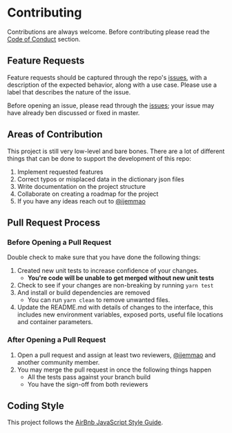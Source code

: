 # Contributing

Contributions are always welcome. Before contributing please read the [Code of Conduct](./CODE_OF_CONDUCT.md) section.

## Feature Requests

Feature requests should be captured through the repo's [issues](https://github.com/ijemmao/igbo_api/issues), with a description of the expected behavior, along with a use case. Please use a label that describes the nature of the issue.


Before opening an issue, please read through the [issues](https://github.com/ijemmao/igbo_api/issues); your issue may have already ben discussed or fixed in master.

## Areas of Contribution

This project is still very low-level and bare bones. There are a lot of different things that can be done to support the development of this repo:

1. Implement requested features
2. Correct typos or misplaced data in the dictionary json files
3. Write documentation on the project structure
4. Collaborate on creating a roadmap for the project
5. If you have any ideas reach out to [@ijemmao](https://github.com/ijemmao)

## Pull Request Process

### Before Opening a Pull Request

Double check to make sure that you have done the following things:

1. Created new unit tests to increase confidence of your changes.
    * **You're code will be unable to get merged without new unit tests**
2. Check to see if your changes are non-breaking by running `yarn test`
3. And install or build dependencies are removed
    * You can run `yarn clean` to remove unwanted files.
4. Update the README.md with details of changes to the interface, this includes new environment 
   variables, exposed ports, useful file locations and container parameters.

### After Opening a Pull Request
1. Open a pull request and assign at least two reviewers, [@ijemmao](https://github.com/ijemmao) and another community member.
2. You may merge the pull request in once the following things happen
    * All the tests pass against your branch build
    * You have the sign-off from both reviewers

## Coding Style

This project follows the [AirBnb JavaScript Style Guide](https://github.com/airbnb/javascript).